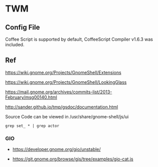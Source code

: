 # TWM

## Config File

Coffee Script is supported by default, CoffeeScript Compiler v1.6.3 was included.

## Ref

https://wiki.gnome.org/Projects/GnomeShell/Extensions

https://wiki.gnome.org/Projects/GnomeShell/LookingGlass

https://mail.gnome.org/archives/commits-list/2013-February/msg00140.html

http://sander.github.io/tmp/gsdoc/documentation.html

Source Code can be viewed in /usr/share/gnome-shell/js/ui

`grep set_ * | grep actor`

### GIO

- https://developer.gnome.org/gio/unstable/

- https://git.gnome.org/browse/gjs/tree/examples/gio-cat.js
